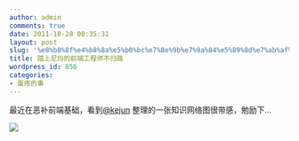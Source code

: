 ```yaml
---
author: admin
comments: true
date: 2011-10-28 00:35:31
layout: post
slug: '%e8%b8%8f%e4%b8%8a%e5%b0%bc%e7%8e%9b%e7%9a%84%e5%89%8d%e7%ab%af%e5%b7%a5%e7%a8%8b%e5%b8%88%e4%b8%8d%e5%bd%92%e8%b7%af'
title: 踏上尼玛的前端工程师不归路
wordpress_id: 856
categories:
- 蛋疼的事
---
```


最近在恶补前端基础，看到[@kejun](http://www.flickr.com/photos/kejun/3114605967/) 整理的一张知识网络图很带感，勉励下...

![](http://www.besteric.com/wp-content/uploads/2011/10/f2e-900x551.png)
